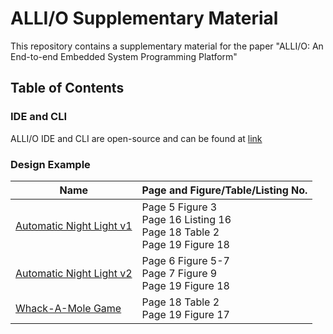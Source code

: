 # ALLI/O Supplementary Material

This repository contains a supplementary material for the paper "ALLI/O: An End-to-end Embedded System Programming Platform"

## Table of Contents

### IDE and CLI

ALLI/O IDE and CLI are open-source and can be found at [link](https://anonymous.4open.science/r/ALLIO_Code)

### Design Example

| Name | Page and Figure/Table/Listing No. |
|-------------|--------------------|
| [Automatic Night Light v1](night_light_v1/README.md) | Page 5 Figure 3<br>Page 16 Listing 16<br>Page 18 Table 2<br>Page 19 Figure 18|
| [Automatic Night Light v2](night_light_v2/README.md) | Page 6 Figure 5-7<br>Page 7 Figure 9<br>Page 19 Figure 18|
| [Whack-A-Mole Game](whack_a_mole/README.md)        | Page 18 Table 2<br>Page 19 Figure 17|

